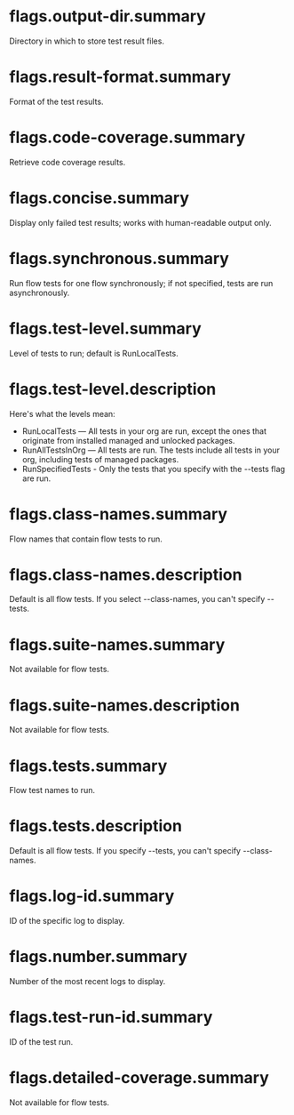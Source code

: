 # flags.output-dir.summary

Directory in which to store test result files.

# flags.result-format.summary

Format of the test results.

# flags.code-coverage.summary

Retrieve code coverage results.

# flags.concise.summary

Display only failed test results; works with human-readable output only.

# flags.synchronous.summary

Run flow tests for one flow synchronously; if not specified, tests are run asynchronously.

# flags.test-level.summary

Level of tests to run; default is RunLocalTests.

# flags.test-level.description

Here's what the levels mean:

- RunLocalTests — All tests in your org are run, except the ones that originate from installed managed and unlocked packages.
- RunAllTestsInOrg — All tests are run. The tests include all tests in your org, including tests of managed packages.
- RunSpecifiedTests - Only the tests that you specify with the --tests flag are run.

# flags.class-names.summary

Flow names that contain flow tests to run.

# flags.class-names.description

Default is all flow tests. If you select --class-names, you can't specify --tests.

# flags.suite-names.summary

Not available for flow tests.

# flags.suite-names.description

Not available for flow tests.

# flags.tests.summary

Flow test names to run.

# flags.tests.description

Default is all flow tests. If you specify --tests, you can't specify --class-names.

# flags.log-id.summary

ID of the specific log to display.

# flags.number.summary

Number of the most recent logs to display.

# flags.test-run-id.summary

ID of the test run.

# flags.detailed-coverage.summary

Not available for flow tests.

